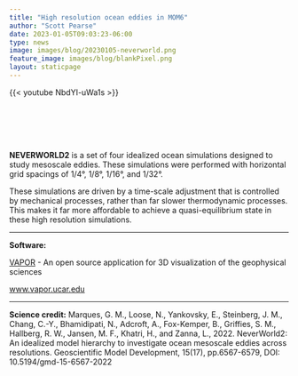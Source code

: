 ```yaml
---
title: "High resolution ocean eddies in MOM6"
author: "Scott Pearse"
date: 2023-01-05T09:03:23-06:00
type: news
image: images/blog/20230105-neverworld.png
feature_image: images/blog/blankPixel.png
layout: staticpage
---
```


{{< youtube NbdYI-uWa1s >}}

<br/><br/>
<br/><br/>

**NEVERWORLD2** is a set of four idealized ocean simulations designed to 
study mesoscale eddies.  These simulations were performed with horizontal 
grid spacings of 1/4°, 1/8°, 1/16°, and 1/32°.

These simulations are driven by a time-scale adjustment that is controlled
by mechanical processes, rather than far slower thermodynamic processes.
This makes it far more affordable to achieve a quasi-equilibrium state in
these high resolution simulations.

_______________

**Software:**

[VAPOR](https://www.vapor.ucar.edu/) - An open source application for 
3D visualization of the geophysical sciences

www.vapor.ucar.edu

_______________

**Science credit:**
Marques, G. M., Loose, N., Yankovsky, E., Steinberg, J. M., Chang, C.-Y., 
Bhamidipati, N., Adcroft, A., Fox-Kemper, B., Griffies, S. M., Hallberg, R. W., 
Jansen, M. F., Khatri, H., and Zanna, L., 2022. NeverWorld2: An idealized model hierarchy to investigate ocean mesoscale eddies across resolutions. Geoscientific Model Development, 15(17), pp.6567-6579, DOI: 10.5194/gmd-15-6567-2022

